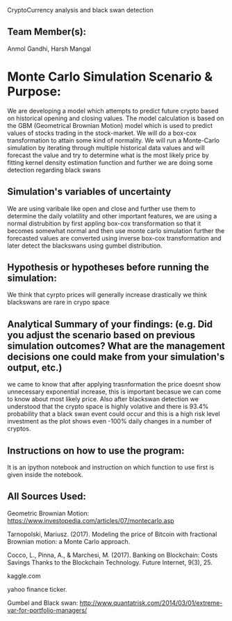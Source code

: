CryptoCurrency analysis and black swan detection

## Team Member(s):
Anmol Gandhi, Harsh Mangal

# Monte Carlo Simulation Scenario & Purpose:
We are developing a model which attempts to predict future crypto based on historical opening and closing values. The model calculation is based on the GBM (Geometrical Brownian Motion) model which is used to predict values of stocks trading in the stock-market. We will do a box-cox transformation to attain some kind of normality. We will run a Monte-Carlo simulation by iterating through multiple historical data values and will forecast the value and try to determine what is the most likely price by fitting kernel density estimation function and further we are doing some detection regarding black swans

## Simulation's variables of uncertainty
We are using varibale like open and close and further use them to determine the daily volatility and other important features, we are using a normal distrubition by first appling box-cox transformation so that it becomes somewhat normal and then use monte carlo simulation further the forecasted values are converted using inverse box-cox transformation and later detect the blackswans using gumbel distribution.

## Hypothesis or hypotheses before running the simulation:
We think that cyrpto prices will generally increase drastically
we think blackswans are rare in crypo space

## Analytical Summary of your findings: (e.g. Did you adjust the scenario based on previous simulation outcomes?  What are the management decisions one could make from your simulation's output, etc.)
we came to know that after applying trasnformation the price doesnt show unnecessary exponential increase, this is important becasue we can come to know about most likely price. Also after blackswan detection we understood that the crypto space is highly volative and there is 93.4% probability that a black swan event could occur and this is a high risk level investment as the plot shows even -100% daily changes in a number of cryptos.

## Instructions on how to use the program:
It is an ipython notebook and instruction on which function to use first is given inside the notebook.

## All Sources Used:
Geometric Brownian Motion: https://www.investopedia.com/articles/07/montecarlo.asp 

Tarnopolski, Mariusz. (2017). Modeling the price of Bitcoin with fractional Brownian 	motion: a Monte Carlo approach. 

Cocco, L., Pinna, A., & Marchesi, M. (2017). Banking on Blockchain: Costs Savings Thanks 	to the Blockchain Technology. Future Internet, 9(3), 25.

kaggle.com

yahoo finance ticker.

Gumbel and Black swan: http://www.quantatrisk.com/2014/03/01/extreme-var-for-portfolio-managers/
